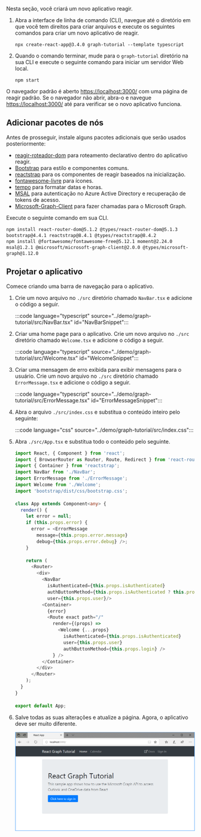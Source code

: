 <!-- markdownlint-disable MD002 MD041 -->

Nesta seção, você criará um novo aplicativo reagir.

1. Abra a interface de linha de comando (CLI), navegue até o diretório em que você tem direitos para criar arquivos e execute os seguintes comandos para criar um novo aplicativo de reagir.

    ```Shell
    npx create-react-app@3.4.0 graph-tutorial --template typescript
    ```

1. Quando o comando terminar, mude para o `graph-tutorial` diretório na sua CLI e execute o seguinte comando para iniciar um servidor Web local.

    ```Shell
    npm start
    ```

O navegador padrão é aberto [https://localhost:3000/](https://localhost:3000) com uma página de reagir padrão. Se o navegador não abrir, abra-o e navegue [https://localhost:3000/](https://localhost:3000) até para verificar se o novo aplicativo funciona.

## <a name="add-node-packages"></a>Adicionar pacotes de nós

Antes de prosseguir, instale alguns pacotes adicionais que serão usados posteriormente:

- [reagir-roteador-dom](https://github.com/ReactTraining/react-router) para roteamento declarativo dentro do aplicativo reagir.
- [Bootstrap](https://github.com/twbs/bootstrap) para estilo e componentes comuns.
- [reactstrap](https://github.com/reactstrap/reactstrap) para os componentes de reagir baseados na inicialização.
- [fontawesome-livre](https://github.com/FortAwesome/Font-Awesome) para ícones.
- [tempo](https://github.com/moment/moment) para formatar datas e horas.
- [MSAL](https://github.com/AzureAD/microsoft-authentication-library-for-js) para autenticação no Azure Active Directory e recuperação de tokens de acesso.
- [Microsoft-Graph-Client](https://github.com/microsoftgraph/msgraph-sdk-javascript) para fazer chamadas para o Microsoft Graph.

Execute o seguinte comando em sua CLI.

```Shell
npm install react-router-dom@5.1.2 @types/react-router-dom@5.1.3 bootstrap@4.4.1 reactstrap@8.4.1 @types/reactstrap@8.4.2
npm install @fortawesome/fontawesome-free@5.12.1 moment@2.24.0 msal@1.2.1 @microsoft/microsoft-graph-client@2.0.0 @types/microsoft-graph@1.12.0
```

## <a name="design-the-app"></a>Projetar o aplicativo

Comece criando uma barra de navegação para o aplicativo.

1. Crie um novo arquivo no `./src` diretório chamado `NavBar.tsx` e adicione o código a seguir.

    :::code language="typescript" source="../demo/graph-tutorial/src/NavBar.tsx" id="NavBarSnippet":::

1. Criar uma home page para o aplicativo. Crie um novo arquivo no `./src` diretório chamado `Welcome.tsx` e adicione o código a seguir.

    :::code language="typescript" source="../demo/graph-tutorial/src/Welcome.tsx" id="WelcomeSnippet":::

1. Criar uma mensagem de erro exibida para exibir mensagens para o usuário. Crie um novo arquivo no `./src` diretório chamado `ErrorMessage.tsx` e adicione o código a seguir.

    :::code language="typescript" source="../demo/graph-tutorial/src/ErrorMessage.tsx" id="ErrorMessageSnippet":::

1. Abra o arquivo `./src/index.css` e substitua o conteúdo inteiro pelo seguinte:

    :::code language="css" source="../demo/graph-tutorial/src/index.css":::

1. Abra `./src/App.tsx` e substitua todo o conteúdo pelo seguinte.

    ```typescript
    import React, { Component } from 'react';
    import { BrowserRouter as Router, Route, Redirect } from 'react-router-dom';
    import { Container } from 'reactstrap';
    import NavBar from './NavBar';
    import ErrorMessage from './ErrorMessage';
    import Welcome from './Welcome';
    import 'bootstrap/dist/css/bootstrap.css';

    class App extends Component<any> {
      render() {
        let error = null;
        if (this.props.error) {
          error = <ErrorMessage
            message={this.props.error.message}
            debug={this.props.error.debug} />;
        }

        return (
          <Router>
            <div>
              <NavBar
                isAuthenticated={this.props.isAuthenticated}
                authButtonMethod={this.props.isAuthenticated ? this.props.logout : this.props.login}
                user={this.props.user}/>
              <Container>
                {error}
                <Route exact path="/"
                  render={(props) =>
                    <Welcome {...props}
                      isAuthenticated={this.props.isAuthenticated}
                      user={this.props.user}
                      authButtonMethod={this.props.login} />
                  } />
              </Container>
            </div>
          </Router>
        );
      }
    }

    export default App;
    ```

1. Salve todas as suas alterações e atualize a página. Agora, o aplicativo deve ser muito diferente.

    ![Uma captura de tela da página inicial reprojetada](images/create-app-01.png)
